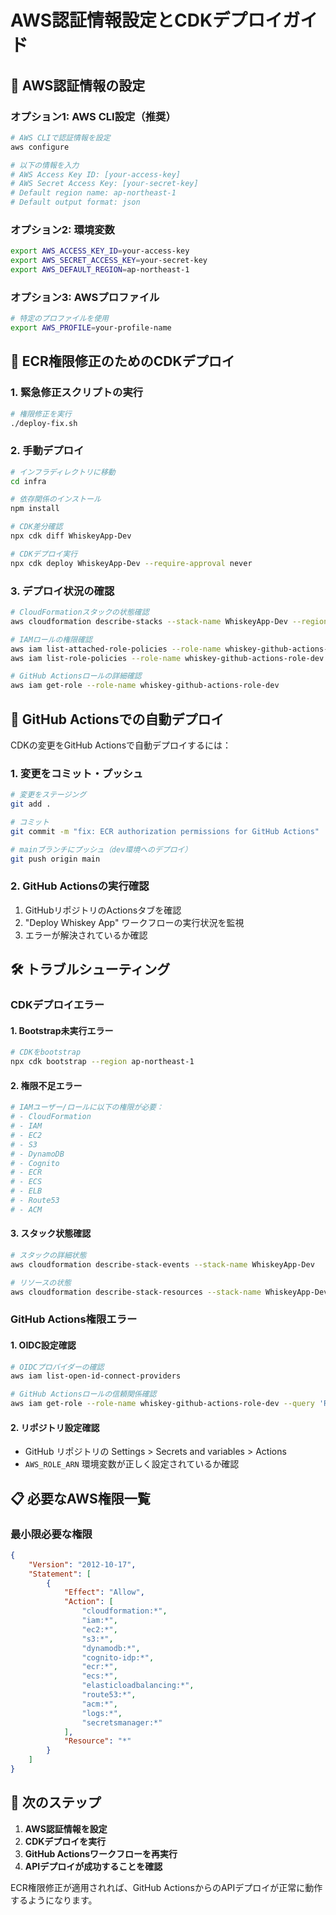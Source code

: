 # AWS認証情報設定とCDKデプロイガイド

## 🔑 AWS認証情報の設定

### オプション1: AWS CLI設定（推奨）

```bash
# AWS CLIで認証情報を設定
aws configure

# 以下の情報を入力
# AWS Access Key ID: [your-access-key]
# AWS Secret Access Key: [your-secret-key]
# Default region name: ap-northeast-1
# Default output format: json
```

### オプション2: 環境変数

```bash
export AWS_ACCESS_KEY_ID=your-access-key
export AWS_SECRET_ACCESS_KEY=your-secret-key
export AWS_DEFAULT_REGION=ap-northeast-1
```

### オプション3: AWSプロファイル

```bash
# 特定のプロファイルを使用
export AWS_PROFILE=your-profile-name
```

## 🚀 ECR権限修正のためのCDKデプロイ

### 1. 緊急修正スクリプトの実行

```bash
# 権限修正を実行
./deploy-fix.sh
```

### 2. 手動デプロイ

```bash
# インフラディレクトリに移動
cd infra

# 依存関係のインストール
npm install

# CDK差分確認
npx cdk diff WhiskeyApp-Dev

# CDKデプロイ実行
npx cdk deploy WhiskeyApp-Dev --require-approval never
```

### 3. デプロイ状況の確認

```bash
# CloudFormationスタックの状態確認
aws cloudformation describe-stacks --stack-name WhiskeyApp-Dev --region ap-northeast-1

# IAMロールの権限確認
aws iam list-attached-role-policies --role-name whiskey-github-actions-role-dev
aws iam list-role-policies --role-name whiskey-github-actions-role-dev

# GitHub Actionsロールの詳細確認
aws iam get-role --role-name whiskey-github-actions-role-dev
```

## 🔄 GitHub Actionsでの自動デプロイ

CDKの変更をGitHub Actionsで自動デプロイするには：

### 1. 変更をコミット・プッシュ

```bash
# 変更をステージング
git add .

# コミット
git commit -m "fix: ECR authorization permissions for GitHub Actions"

# mainブランチにプッシュ（dev環境へのデプロイ）
git push origin main
```

### 2. GitHub Actionsの実行確認

1. GitHubリポジトリのActionsタブを確認
2. "Deploy Whiskey App" ワークフローの実行状況を監視
3. エラーが解決されているか確認

## 🛠️ トラブルシューティング

### CDKデプロイエラー

#### 1. Bootstrap未実行エラー
```bash
# CDKをbootstrap
npx cdk bootstrap --region ap-northeast-1
```

#### 2. 権限不足エラー
```bash
# IAMユーザー/ロールに以下の権限が必要：
# - CloudFormation
# - IAM
# - EC2
# - S3
# - DynamoDB
# - Cognito
# - ECR
# - ECS
# - ELB
# - Route53
# - ACM
```

#### 3. スタック状態確認
```bash
# スタックの詳細状態
aws cloudformation describe-stack-events --stack-name WhiskeyApp-Dev

# リソースの状態
aws cloudformation describe-stack-resources --stack-name WhiskeyApp-Dev
```

### GitHub Actions権限エラー

#### 1. OIDC設定確認
```bash
# OIDCプロバイダーの確認
aws iam list-open-id-connect-providers

# GitHub Actionsロールの信頼関係確認
aws iam get-role --role-name whiskey-github-actions-role-dev --query 'Role.AssumeRolePolicyDocument'
```

#### 2. リポジトリ設定確認
- GitHub リポジトリの Settings > Secrets and variables > Actions
- `AWS_ROLE_ARN` 環境変数が正しく設定されているか確認

## 📋 必要なAWS権限一覧

### 最小限必要な権限

```json
{
    "Version": "2012-10-17",
    "Statement": [
        {
            "Effect": "Allow",
            "Action": [
                "cloudformation:*",
                "iam:*",
                "ec2:*",
                "s3:*",
                "dynamodb:*",
                "cognito-idp:*",
                "ecr:*",
                "ecs:*",
                "elasticloadbalancing:*",
                "route53:*",
                "acm:*",
                "logs:*",
                "secretsmanager:*"
            ],
            "Resource": "*"
        }
    ]
}
```

## 🎯 次のステップ

1. **AWS認証情報を設定**
2. **CDKデプロイを実行**
3. **GitHub Actionsワークフローを再実行**
4. **APIデプロイが成功することを確認**

ECR権限修正が適用されれば、GitHub ActionsからのAPIデプロイが正常に動作するようになります。 